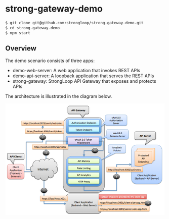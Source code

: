 # strong-gateway-demo

```
$ git clone git@github.com:strongloop/strong-gateway-demo.git
$ cd strong-gateway-demo
$ npm start
```

## Overview

The demo scenario consists of three apps:

- demo-web-server: A web application that invokes REST APIs
- demo-api-server: A loopback application that serves the REST APIs
- strong-gateway: StrongLoop API Gateway that exposes and protects APIs

The architecture is illustrated in the diagram below.

![demo](docs/demo.png)
